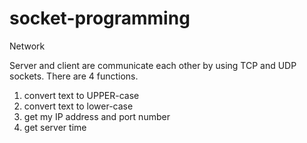 # socket-programming
Network

Server and client are communicate each other by using TCP and UDP sockets.
There are 4 functions.

1. convert text to UPPER-case
2. convert text to lower-case
3. get my IP address and port number
4. get server time
